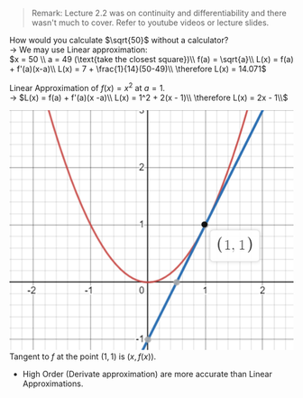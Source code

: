 > Remark: Lecture 2.2 was on continuity and differentiability and there wasn't much to cover.  Refer to youtube videos or lecture slides.

How would you calculate $\sqrt{50}$ without a calculator?   
-> We may use Linear approximation:  
$x = 50   \\ 
a = 49 (\text{take the closest square})\\
f(a) = \sqrt{a}\\
L(x) = f(a) + f'(a)(x-a)\\
L(x) = 7 + \frac{1}{14}(50-49)\\
\therefore L(x) = 14.071$ 

Linear Approximation of $f(x) = x^2$  at  $a = 1$.  
-> $L(x) = f(a) + f'(a)(x -a)\\
L(x) = 1^2 + 2(x - 1)\\
\therefore L(x) = 2x - 1\\$   

![/images/lin_approx.png](./images/lin_approx.png)
Tangent to $f$ at the point $(1, 1)$ is $(x, f(x))$.  

- High Order (Derivate approximation) are more accurate than Linear Approximations.